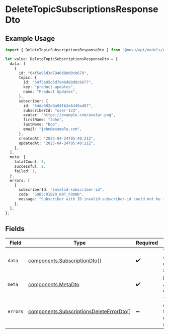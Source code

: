 # DeleteTopicSubscriptionsResponseDto

## Example Usage

```typescript
import { DeleteTopicSubscriptionsResponseDto } from "@novu/api/models/components";

let value: DeleteTopicSubscriptionsResponseDto = {
  data: [
    {
      id: "64f5e95d3d7946d80d0cb679",
      topic: {
        id: "64f5e95d3d7946d80d0cb677",
        key: "product-updates",
        name: "Product Updates",
      },
      subscriber: {
        id: "64da692e9a94fb2e6449ad07",
        subscriberId: "user-123",
        avatar: "https://example.com/avatar.png",
        firstName: "John",
        lastName: "Doe",
        email: "john@example.com",
      },
      createdAt: "2025-04-24T05:40:21Z",
      updatedAt: "2025-04-24T05:40:21Z",
    },
  ],
  meta: {
    totalCount: 3,
    successful: 2,
    failed: 1,
  },
  errors: [
    {
      subscriberId: "invalid-subscriber-id",
      code: "SUBSCRIBER_NOT_FOUND",
      message: "Subscriber with ID invalid-subscriber-id could not be found",
    },
  ],
};
```

## Fields

| Field                                                                                              | Type                                                                                               | Required                                                                                           | Description                                                                                        |
| -------------------------------------------------------------------------------------------------- | -------------------------------------------------------------------------------------------------- | -------------------------------------------------------------------------------------------------- | -------------------------------------------------------------------------------------------------- |
| `data`                                                                                             | [components.SubscriptionDto](../../models/components/subscriptiondto.md)[]                         | :heavy_check_mark:                                                                                 | The list of successfully deleted subscriptions                                                     |
| `meta`                                                                                             | [components.MetaDto](../../models/components/metadto.md)                                           | :heavy_check_mark:                                                                                 | Metadata about the operation                                                                       |
| `errors`                                                                                           | [components.SubscriptionsDeleteErrorDto](../../models/components/subscriptionsdeleteerrordto.md)[] | :heavy_minus_sign:                                                                                 | The list of errors for failed deletion attempts                                                    |
